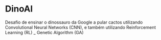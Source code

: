 # DinoAI
Desafio de ensinar o dinossauro da Google a pular cactos utilizando Convolutional Neural Networks (CNN), e também utilizando Reinforcement Learning (RL) _ Genetic Algorithm (GA)
